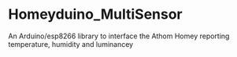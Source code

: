 # Homeyduino_MultiSensor
An Arduino/esp8266 library to interface the Athom Homey reporting temperature, humidity and luminancey 
